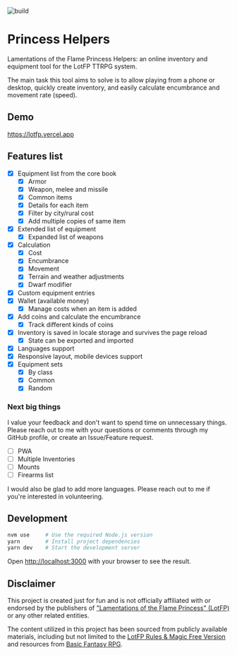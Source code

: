 ![build](https://github.com/8kto/ttrpg-lotfp-helpers/actions/workflows/main.yml/badge.svg)

# Princess Helpers

<!-- For PROGRESS update, run yarn update-readme-stats -->

Lamentations of the Flame Princess Helpers: an online inventory and equipment tool for the LotFP TTRPG
system.

The main task this tool aims to solve is to allow playing from a
phone or desktop, quickly create inventory, and easily calculate
encumbrance and movement rate (speed).

## Demo

https://lotfp.vercel.app

## Features list

<!--FEATURES_LIST-->

- [x] Equipment list from the core book
  - [x] Armor
  - [x] Weapon, melee and missile
  - [x] Common items
  - [x] Details for each item
  - [x] Filter by city/rural cost
  - [x] Add multiple copies of same item
- [x] Extended list of equipment
  - [x] Expanded list of weapons
- [x] Calculation
  - [x] Cost
  - [x] Encumbrance
  - [x] Movement
  - [x] Terrain and weather adjustments
  - [x] Dwarf modifier
- [x] Custom equipment entries
- [x] Wallet (available money)
  - [x] Manage costs when an item is added
- [x] Add coins and calculate the encumbrance
  - [x] Track different kinds of coins
- [x] Inventory is saved in locale storage and survives the page reload
  - [x] State can be exported and imported
- [x] Languages support
- [x] Responsive layout, mobile devices support
- [x] Equipment sets
  - [x] By class
  - [x] Common
  - [x] Random

<!--/FEATURES_LIST-->

### Next big things

I value your feedback and don't want to spend time on unnecessary things.
Please reach out to me with your questions or comments through my GitHub profile,
or create an Issue/Feature request.

- [ ] PWA
- [ ] Multiple Inventories
- [ ] Mounts
- [ ] Firearms list

I would also be glad to add more languages. Please reach out to me if you're interested in volunteering.

## Development

```sh
nvm use     # Use the required Node.js version
yarn        # Install project dependencies
yarn dev    # Start the development server
```

Open [http://localhost:3000](http://localhost:3000) with your browser to see the result.

## Disclaimer

This project is created just for fun and is not officially affiliated with or endorsed by the publishers of ["Lamentations of the Flame Princess" (LotFP)](https://www.lotfp.com/RPG/) or any other related entities.

The content utilized in this project has been sourced from publicly available materials, including but not limited to the [LotFP Rules & Magic Free Version](https://preview.drivethrurpg.com/en/product/115059/LotFP-Rules--Magic-Free-Version) and resources from [Basic Fantasy RPG](https://www.basicfantasy.org/downloads.html).
